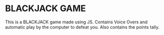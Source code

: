 # BLACKJACK GAME
This is a BLACKJACK game made using JS. Contains Voice Overs and automatic play by the computer to defeat you.
Also contains the points tally.